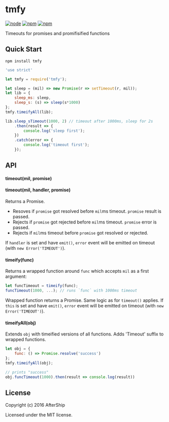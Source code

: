# tmfy

[![node](https://img.shields.io/node/v/tmfy.svg)]()
[![npm](https://img.shields.io/npm/v/tmfy.svg)]()
[![npm](https://img.shields.io/npm/l/tmfy.svg)]()

Timeouts for promises and promifisified functions
## Quick Start
```
npm install tmfy
```

```javascript
'use strict'

let tmfy = require('tmfy');

let sleep = (mil) => new Promise(r => setTimeout(r, mil));
let lib = {
	sleep_ms: sleep,
	sleep_s: (s) => sleep(s*1000)
};
tmfy.timeifyAll(lib);

lib.sleep_sTimeout(1000, 2) // timeout after 1000ms, sleep for 2s
	.then(result => {
		console.log('sleep first');
	})
	.catch(error => {
		console.log('timeout first');
	});
```

## API

#### timeout(mil, promise)
#### timeout(mil, handler, promise)

Returns a Promise.
- Resoves if `promise` got resolved before `mil`ms timeout. `promise` result is passed.
- Rejects if `promise` got rejected before `mil`ms timeout. `promise` error is passed.
- Rejects if `mil`ms timeout before `promise` got resolved or rejected.

If `handler` is set and have `emit()`, `error` event will be emitted on timeout (with `new Error('TIMEOUT')`).

#### timeify(func)

Returns a wrapped function around `func` which accepts `mil` as a first argument:
```javascript
let funcTimeout = timeify(func);
funcTimeout(1000, ...); // runs `func` with 1000ms timeout
```

Wrapped function returns a Promise. Same logic as for `timeout()` applies.
If `this` is set and have `emit()`, `error` event will be emitted on timeout (with `new Error('TIMEOUT')`).

#### timeifyAll(obj)

Extends `obj` with timeified versions of all functions. Adds 'Timeout' suffix to wrapped functions.
```javascript
let obj = {
	func: () => Promise.resolve('success')
};
tmfy.timeifyAll(obj);

// prints "success"
obj.funcTimeout(1000).then(result => console.log(result))
```

## License
Copyright (c) 2016 AfterShip

Licensed under the MIT license.
